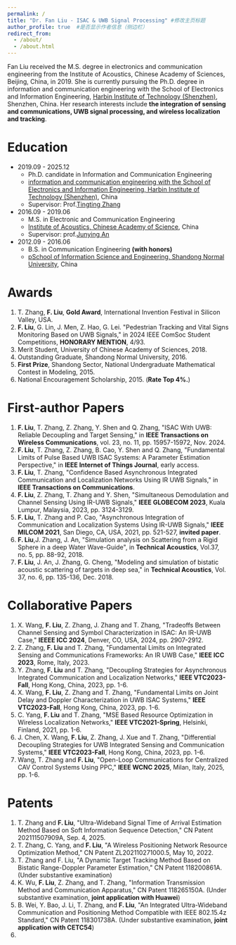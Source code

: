 ```yaml
---
permalink: /
title: "Dr. Fan Liu - ISAC & UWB Signal Processing" #修改主页标题
author_profile: true  #是否显示作者信息（侧边栏）
redirect_from: 
  - /about/
  - /about.html
---
```

 
Fan Liu received the M.S. degree in electronics and communication engineering from the Institute of Acoustics, Chinese Academy of Sciences, Beijing, China, in 2019. She is currently pursuing the Ph.D. degree in information and communication engineering with the School of Electronics and Information Engineering, [Harbin Institute of Technology (Shenzhen)](https://www.hitsz.edu.cn/index.html), Shenzhen, China. Her research interests include **the integration of sensing and communications, UWB signal processing, and wireless localization and tracking**. 

Education 
======
  * 2019.09 - 2025.12
    * Ph.D. candidate in Information and Communication Engineering
    * [information and communication engineering with the School of Electronics and Information Engineering, Harbin Institute of Technology (Shenzhen)](https://www.hitsz.edu.cn/index.html), China
    * Supervisor: Prof.[Tingting Zhang](https://faculty.hitsz.edu.cn/zhangtingting)
  * 2016.09 - 2019.06
    * M.S. in Electronic and Communication Engineering
    * [Institute of  Acoustics, Chinese  Academy of Science](http://www.ioa.ac.cn/), China
    * Supervisor: prof.[Junying An](https://people.ucas.ac.cn/~0036105)
  * 2012.09 - 2016.06
    * B.S. in Communication Engineering **(with honors)**
    * [pSchool of Information Science and Engineering, Shandong Normal University](http://www.ischool.sdnu.edu.cn/index.htm), China

Awards
=====
1. T. Zhang, **F. Liu**, **Gold Award**, International Invention Festival in Silicon Valley, USA.
2. **F. Liu**, G. Lin, J. Men, Z. Hao, G. Lei. "Pedestrian Tracking and Vital Signs Monitoring Based on UWB Signals," in 2024 IEEE ComSoc Student Competitions, **HONORARY MENTION**, 4/93.
3. Merit Student, University of Chinese Academy of Sciences, 2018.
4. Outstanding Graduate, Shandong Normal University, 2016.
5. **First Prize**, Shandong Sector, National Undergraduate Mathematical Contest in Modeling, 2015.
6. ​National Encouragement Scholarship, 2015. (**Rate Top 4%.**)


First-author Papers
=====
1. **F. Liu**, T. Zhang, Z. Zhang, Y. Shen and Q. Zhang, "ISAC With UWB: Reliable Decoupling and Target Sensing," in **IEEE Transactions on Wireless Communications**, vol. 23, no. 11, pp. 15957-15972, Nov. 2024.
2. **F. Liu**, T. Zhang, Z. Zhang, B. Cao, Y. Shen and Q. Zhang, "Fundamental Limits of Pulse Based UWB ISAC Systems: A Parameter Estimation Perspective," in **IEEE Internet of Things Journal**, early access.
3. **F. Liu**, T. Zhang, "Confidence Based Asynchronous Integrated Communication and Localization Networks Using IR UWB Signals," in **IEEE Transactions on Communications**.
4. **F. Liu**, Z. Zhang, T. Zhang and Y. Shen, "Simultaneous Demodulation and Channel Sensing Using IR-UWB Signals," **IEEE GLOBECOM 2023**, Kuala Lumpur, Malaysia, 2023, pp. 3124-3129.
5. **F. Liu**, T. Zhang and P. Cao, "Asynchronous Integration of Communication and Localization Systems Using IR-UWB Signals," **IEEE MILCOM 2021**, San Diego, CA, USA, 2021, pp. 521-527, **invited paper**. 
6. **F. Liu**,J. Zhang, J. An, "Simulation analysis on Scattering from a Rigid Sphere in a deep Water Wave-Guide", in **Technical Acoustics**, Vol.37, no. 5, pp. 88-92, 2018.
7. **F. Liu**, J. An, J. Zhang, G. Cheng, "Modeling and simulation of bistatic acoustic scattering of targets in deep sea," in **Technical Acoustics**, Vol. 37, no. 6, pp. 135-136, Dec. 2018.

Collaborative Papers
=====
1. X. Wang, **F. Liu**, Z. Zhang, J. Zhang and T. Zhang, "Tradeoffs Between Channel Sensing and Symbol Characterization in ISAC: An IR-UWB Case," **IEEEE ICC 2024**, Denver, CO, USA, 2024, pp.
2907-2912.
2. Z. Zhang, **F. Liu** and T. Zhang, "Fundamental Limits on Integrated Sensing and Communications Frameworks: An IR UWB Case," **IEEE ICC 2023**, Rome, Italy, 2023.
3. Y. Zhang, **F. Liu** and T. Zhang, "Decoupling Strategies for Asynchronous Integrated Communication and Localization Networks," **IEEE VTC2023-Fall**, Hong Kong, China, 2023, pp. 1-6.
4. X. Wang, **F. Liu**, Z. Zhang and T. Zhang, "Fundamental Limits on Joint Delay and Doppler Characterization in UWB ISAC Systems," **IEEE VTC2023-Fall**, Hong Kong, China, 2023, pp. 1-6.
5. C. Yang, **F. Liu** and T. Zhang, "MSE Based Resource Optimization in Wireless Localization Networks," **IEEE VTC2021-Spring**, Helsinki, Finland, 2021, pp. 1-6.
6. J. Chen, X. Wang, **F. Liu**, Z. Zhang, J. Xue and T. Zhang, "Differential Decoupling Strategies for UWB Integrated Sensing and Communication Systems," **IEEE VTC2023-Fall**, Hong Kong, China, 2023, pp. 1-6.
7. Wang, T. Zhang and **F. Liu**, "Open-Loop Communications for Centralized CAV Control Systems Using PPC," **IEEE WCNC 2025**, Milan, Italy, 2025, pp. 1-6.

Patents
======
1. T. Zhang and **F. Liu**, "Ultra-Wideband Signal Time of Arrival Estimation Method Based on Soft Information Sequence Detection," CN Patent 202111507909A, Sep. 4, 2025.​
2. T. Zhang, C. Yang, and **F. Liu**, "A Wireless Positioning Network Resource Optimization Method," CN Patent ZL202110271000.5, May 10, 2022.
3. T. Zhang and F. Liu, "A Dynamic Target Tracking Method Based on Bistatic Range-Doppler Parameter Estimation," CN Patent 118200861A. (Under substantive examination)
4. K. Wu, **F. Liu**, Z. Zhang, and T. Zhang, "Information Transmission Method and Communication Apparatus," CN Patent 118265150A. (Under substantive examination, **joint application with Huawei**)
5. B. Wei, Y. Bao, J. Li, T. Zhang, and **F. Liu**, "An Integrated Ultra-Wideband Communication and Positioning Method Compatible with IEEE 802.15.4z Standard," CN Patent 118301738A. (Under substantive examination, **joint application with CETC54**)
6.